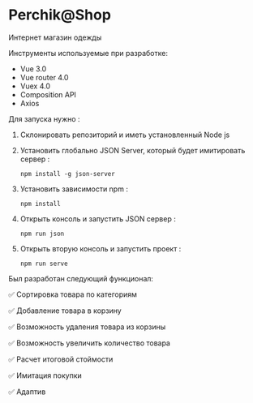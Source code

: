 # Perchik@Shop
Интернет магазин одежды  

Инструменты используемые при разработке: 
- Vue 3.0
- Vue router 4.0
- Vuex 4.0
- Composition API
- Axios
  
Для запуска нужно :
1)  Склонировать репозиторий и иметь установленный Node js
2)  Установить глобально JSON Server, который будет имитировать сервер : 

    `npm install -g json-server`  
3)  Установить зависимости npm : 

    `npm install`
4)  Открыть консоль и запустить JSON сервер : 
    
    `npm run json`
5)  Открыть вторую консоль и запустить проект : 
    
    `npm run serve`

Был разработан следующий функционал:

:white_check_mark: Сортировка товара по категориям

:white_check_mark: Добавление товара в корзину

:white_check_mark: Возможность удаления товара из корзины

:white_check_mark: Возможность увеличить количество товара

:white_check_mark: Расчет итоговой стоймости

:white_check_mark: Имитация покупки

:white_check_mark: Адаптив